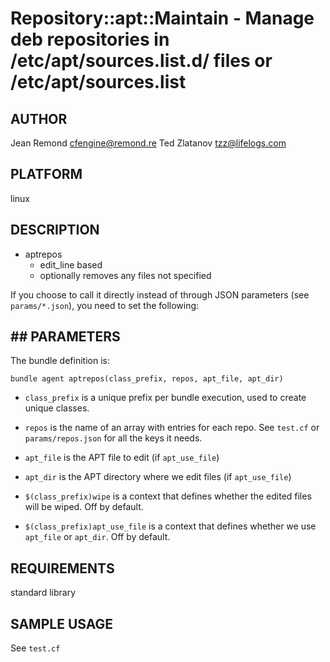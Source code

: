 # Repository::apt::Maintain - Manage deb repositories in /etc/apt/sources.list.d/ files or /etc/apt/sources.list

## AUTHOR
Jean Remond <cfengine@remond.re>
Ted Zlatanov <tzz@lifelogs.com>

## PLATFORM
linux

## DESCRIPTION
* aptrepos
    - edit_line based
    - optionally removes any files not specified 

If you choose to call it directly instead of through JSON parameters
(see `params/*.json`), you need to set the following:

## ## PARAMETERS

The bundle definition is:

    bundle agent aptrepos(class_prefix, repos, apt_file, apt_dir)

* `class_prefix` is a unique prefix per bundle execution, used to create unique classes.

* `repos` is the name of an array with entries for each repo.  See
  `test.cf` or `params/repos.json` for all the keys it needs.

* `apt_file` is the APT file to edit (if `apt_use_file`)

* `apt_dir` is the APT directory where we edit files (if `apt_use_file`)

* `$(class_prefix)wipe` is a context that defines whether the edited
  files will be wiped.  Off by default.

* `$(class_prefix)apt_use_file` is a context that defines whether we
  use `apt_file` or `apt_dir`.  Off by default.

## REQUIREMENTS
standard library

## SAMPLE USAGE
See `test.cf`
